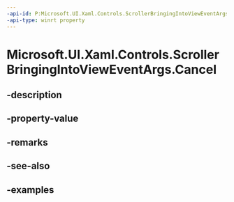 ```yaml
---
-api-id: P:Microsoft.UI.Xaml.Controls.ScrollerBringingIntoViewEventArgs.Cancel
-api-type: winrt property
---
```


# Microsoft.UI.Xaml.Controls.ScrollerBringingIntoViewEventArgs.Cancel

<!--
public bool Cancel { get; set; }
-->


## -description

## -property-value

## -remarks

## -see-also

## -examples


